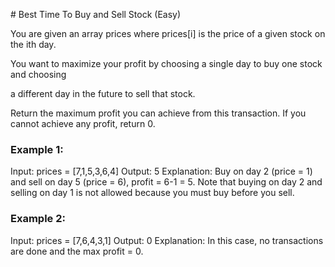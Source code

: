 # Best Time To Buy and Sell Stock (Easy)

You are given an array prices where prices[i] is the price of a given stock on the ith day.

You want to maximize your profit by choosing a single day to buy one stock and choosing 

a different day in the future to sell that stock.

Return the maximum profit you can achieve from this transaction. If you cannot achieve any profit, return 0.

 

### Example 1:

Input: prices = [7,1,5,3,6,4]
Output: 5
Explanation: Buy on day 2 (price = 1) and sell on day 5 (price = 6), profit = 6-1 = 5.
Note that buying on day 2 and selling on day 1 is not allowed because you must buy before you sell.

### Example 2:

Input: prices = [7,6,4,3,1]
Output: 0
Explanation: In this case, no transactions are done and the max profit = 0.